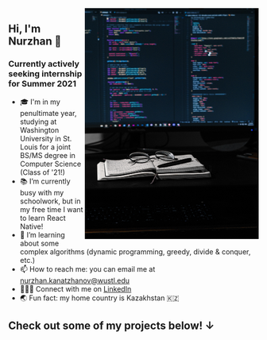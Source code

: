 <img align="right" src="https://github.com/nurzhankanatzhanov/nurzhankanatzhanov/blob/main/kevin-canlas-cFFEeHNZEqw-unsplash.jpg" alt="Background Picture" width=350px height=465px/>

## Hi, I'm Nurzhan 👋

### Currently actively seeking internship for Summer 2021

- 🎓 I'm in my penultimate year, studying at Washington University in St. Louis for a joint BS/MS degree in Computer Science (Class of '21!)
- 📚 I’m currently busy with my schoolwork, but in my free time I want to learn React Native!
- 🏫 I’m learning about some complex algorithms (dynamic programming, greedy, divide & conquer, etc.)
- 📫 How to reach me: you can email me at nurzhan.kanatzhanov@wustl.edu
- 👨🏻‍💻 Connect with me on [LinkedIn](https://www.linkedin.com/in/nurzhan-kanatzhanov/)
- 🌏 Fun fact: my home country is Kazakhstan 🇰🇿

## Check out some of my projects below! ↓
